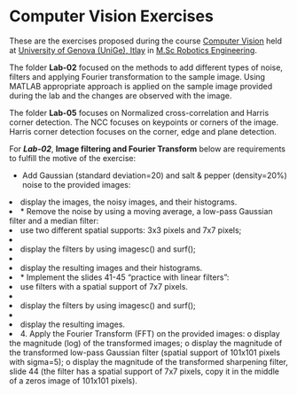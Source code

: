 # Computer Vision Exercises 

These are the exercises proposed during the course [Computer Vision](https://corsi.unige.it/en/off.f/2022/ins/60227?codcla=10635) held at [University of Genova (UniGe), Itlay](https://unige.it/en) in [M.Sc Robotics Engineering](https://corsi.unige.it/en/corsi/10635).  

The folder **Lab-02** focused on the methods to add different types of noise, filters and applying Fourier transformation to the sample image. Using MATLAB appropriate approach is applied on the sample image provided during the lab and the changes are observed with the image.

The folder **Lab-05** focuses on Normalized cross-correlation and Harris corner detection. The NCC focuses on keypoints or corners of the image. Harris corner detection focuses on the corner, edge and plane detection.

For ***Lab-02***, **Image filtering and Fourier Transform** below are requirements to fulfill the motive of the exercise:

* Add Gaussian (standard deviation=20) and salt & pepper (density=20%) noise to the provided images:
<li>display the images, the noisy images, and their histograms.<li>
* Remove the noise by using a moving average, a low-pass Gaussian filter and a median filter:
<li> use two different spatial supports: 3x3 pixels and 7x7 pixels; <li>
<li> display the filters by using imagesc() and surf(); <li>
<li> display the resulting images and their histograms. <li>
* Implement the slides 41-45 “practice with linear filters”:
<li> use filters with a spatial support of 7x7 pixels.<li>
<li> display the filters by using imagesc() and surf();<li>
<li> display the resulting images.<li>
4. Apply the Fourier Transform (FFT) on the provided images:
o display the magnitude (log) of the transformed images;
o display the magnitude of the transformed low-pass Gaussian filter (spatial support of
101x101 pixels with sigma=5);
o display the magnitude of the transformed sharpening filter, slide 44 (the filter has a
spatial support of 7x7 pixels, copy it in the middle of a zeros image of 101x101 pixels).




